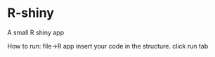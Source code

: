 # R-shiny
A small  R shiny app 

How to run:
file->R app
insert your code in the structure.
click run tab
